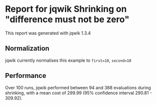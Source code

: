 # Report for jqwik Shrinking on "difference must not be zero"

This report was generated with jqwik 1.3.4

## Normalization

jqwik currently normalises this example to ``first=10``, ``second=10``

## Performance

Over 100 runs, jqwik performed between 94 and 388 evaluations during shrinking,
with a mean cost of 299.99 (95% confidence interval 290.81 - 309.92).
